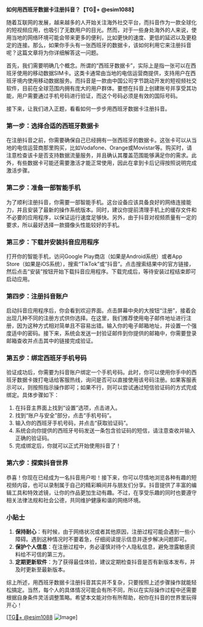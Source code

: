 **如何用西班牙数据卡注册抖音？【TG💪+ @esim1088】**

随着互联网的发展，越来越多的人开始关注海外社交平台，而抖音作为一款全球化的短视频应用，也吸引了无数用户的目光。然而，对于一些身处海外的人来说，使用当地的网络环境可能会带来更多的便利，比如更快的速度、更低的延迟以及更稳定的连接。那么，如果你手头有一张西班牙的数据卡，该如何利用它来注册抖音呢？这篇文章将为你详细解答这一问题。

首先，我们需要明确几个概念。所谓的“西班牙数据卡”，实际上是指一张可以在西班牙使用的移动数据SIM卡。这类卡通常由当地的电信运营商提供，支持用户在西班牙境内使用移动数据服务。而抖音是一款由中国公司字节跳动开发的短视频社交软件，目前在全球范围内拥有庞大的用户群体。要想在抖音上创建账号并享受其功能，用户需要通过手机号码进行验证，而这个号码必须是有效的国际号码。

接下来，让我们进入正题，看看如何一步步用西班牙数据卡注册抖音。

### 第一步：选择合适的西班牙数据卡

在注册抖音之前，你需要确保自己已经拥有一张西班牙的数据卡。这张卡可以从当地的电信运营商那里购买，比如Vodafone、Orange或Movistar等。购买时，请注意检查该卡是否支持数据流量服务，并且确认其覆盖范围能够满足你的需求。此外，有些数据卡可能还需要激活才能正常使用，因此在拿到卡后记得按照说明完成激活步骤。

### 第二步：准备一部智能手机

为了顺利注册抖音，你需要一部智能手机。这台设备应该具备良好的网络连接能力，并且安装了最新的操作系统版本。同时，建议你提前清理手机上的缓存文件和不必要的应用程序，以保证运行速度足够快。另外，由于抖音对视频质量有一定的要求，所以最好选择一款摄像头性能较好的手机。

### 第三步：下载并安装抖音应用程序

打开你的智能手机，访问Google Play商店（如果是Android系统）或者App Store（如果是iOS系统），搜索“TikTok”或“抖音”。点击搜索结果中的官方链接，然后点击“安装”按钮开始下载抖音应用程序。下载完成后，等待安装过程结束即可启动应用。

### 第四步：注册抖音账户

启动抖音应用程序后，你会看到欢迎界面。点击屏幕中央的大按钮“注册”，接着会出现几种不同的注册方式供你选择。在这里，我们推荐使用电子邮件地址进行注册，因为这种方式相对简单且不容易出错。输入你的电子邮箱地址，并设置一个强度适中的密码。接下来，系统会发送一封验证邮件到你提供的邮箱中，你需要登录邮箱查收并点击其中的链接完成验证。

### 第五步：绑定西班牙手机号码

验证成功后，你需要为抖音账户绑定一个手机号码。此时，你可以使用你手中的西班牙数据卡拨打电话给客服热线，询问是否可以直接使用该号码注册。如果客服表示可以，则按照指示操作即可；如果不行，则可以尝试通过短信验证码的方式完成绑定。具体步骤如下：

1. 在抖音主界面上找到“设置”选项，点击进入。
2. 找到“账户与安全”部分，点击“手机号码”。
3. 输入你的西班牙手机号码，并点击“获取验证码”。
4. 系统会向你提供的西班牙号码发送一条包含验证码的短信，请注意查收并输入正确的验证码。
5. 完成绑定后，你就可以正式开始使用抖音了！

### 第六步：探索抖音世界

恭喜！你现在已经成为一名抖音用户啦！接下来，你可以尽情地浏览各种有趣的短视频内容，也可以录制属于自己的精彩瞬间并与朋友们分享。抖音提供了丰富的编辑工具和特效滤镜，让你的作品更加生动有趣。不过，在享受乐趣的同时也要遵守相关法律法规和社会公德，共同维护健康和谐的网络环境。

### 小贴士

1. **保持耐心**：有时候，由于网络状况或者其他原因，注册过程可能会遇到一些小障碍。遇到这种情况时不要着急，仔细阅读提示信息并逐步解决问题即可。
2. **保护个人信息**：在注册过程中，务必谨慎对待个人隐私信息，避免泄露敏感资料给不可信的第三方。
3. **定期更新软件**：为了获得最佳体验，建议定期检查抖音是否有新版本发布，并及时更新至最新版本。

综上所述，用西班牙数据卡注册抖音其实并不复杂，只要按照上述步骤操作就能轻松搞定。当然，每个人的具体情况可能会有所不同，所以在实际操作过程中还需要根据自身条件灵活调整策略。希望本文能对你有所帮助，祝你在抖音的世界里玩得开心！

[[TG💪+ @esim1088](https://t.me/s/esim1088) ![Image](https://i.postimg.cc/4NQfJmqS/Snipaste-2025-05-13-00-14-12.png)]